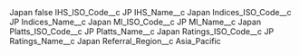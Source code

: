 <?xml version="1.0" encoding="UTF-8"?>
<CustomMetadata xmlns="http://soap.sforce.com/2006/04/metadata" xmlns:xsi="http://www.w3.org/2001/XMLSchema-instance" xmlns:xsd="http://www.w3.org/2001/XMLSchema">
    <label>Japan</label>
    <protected>false</protected>
    <values>
        <field>IHS_ISO_Code__c</field>
        <value xsi:type="xsd:string">JP</value>
    </values>
    <values>
        <field>IHS_Name__c</field>
        <value xsi:type="xsd:string">Japan</value>
    </values>
    <values>
        <field>Indices_ISO_Code__c</field>
        <value xsi:type="xsd:string">JP</value>
    </values>
    <values>
        <field>Indices_Name__c</field>
        <value xsi:type="xsd:string">Japan</value>
    </values>
    <values>
        <field>MI_ISO_Code__c</field>
        <value xsi:type="xsd:string">JP</value>
    </values>
    <values>
        <field>MI_Name__c</field>
        <value xsi:type="xsd:string">Japan</value>
    </values>
    <values>
        <field>Platts_ISO_Code__c</field>
        <value xsi:type="xsd:string">JP</value>
    </values>
    <values>
        <field>Platts_Name__c</field>
        <value xsi:type="xsd:string">Japan</value>
    </values>
    <values>
        <field>Ratings_ISO_Code__c</field>
        <value xsi:type="xsd:string">JP</value>
    </values>
    <values>
        <field>Ratings_Name__c</field>
        <value xsi:type="xsd:string">Japan</value>
    </values>
    <values>
        <field>Referral_Region__c</field>
        <value xsi:type="xsd:string">Asia_Pacific</value>
    </values>
</CustomMetadata>
